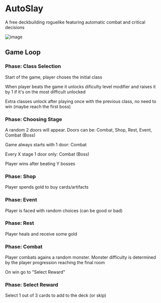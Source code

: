 # AutoSlay

A free deckbuilding roguelike featuring automatic combat and critical decisions

![image](https://user-images.githubusercontent.com/7863230/160218332-f08bfee7-ff5e-4702-bbcc-5f49b2cefeae.png)

## Game Loop

### Phase: Class Selection

Start of the game, player choses the initial class

When player beats the game it unlocks dificulty level modifier and raises it by 1 if it's on the most difficult unlocked

Extra classes unlock after playing once with the previous class, no need to win (maybe reach the first boss)

### Phase: Choosing Stage

A random 2 doors will appear. Doors can be: Combat, Shop, Rest, Event, Combat (Boss)

Game always starts with 1 door: Combat

Every X stage 1 door only: Combat (Boss)

Player wins after beating Y bosses

### Phase: Shop

Player spends gold to buy cards/artifacts

### Phase: Event

Player is faced with random choices (can be good or bad)

### Phase: Rest

Player heals and receive some gold

### Phase: Combat

Player combats agains a random monster. Monster difficulty is determined by the player progression reaching the final room

On win go to "Select Reward"

### Phase: Select Reward

Select 1 out of 3 cards to add to the deck (or skip)
